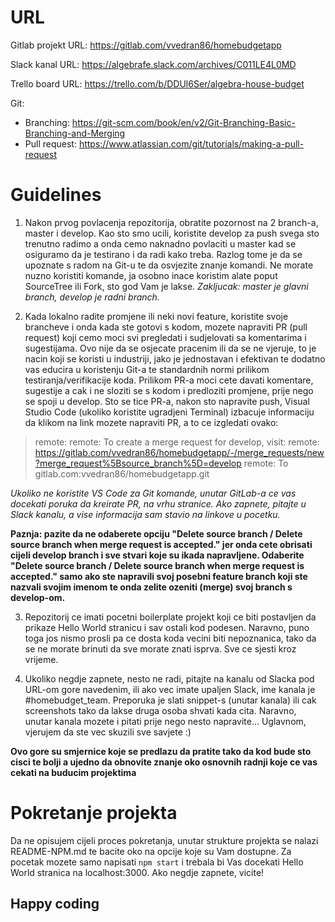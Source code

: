 # URL #

Gitlab projekt URL:
https://gitlab.com/vvedran86/homebudgetapp

Slack kanal URL:
https://algebrafe.slack.com/archives/C011LE4L0MD

Trello board URL:
https://trello.com/b/DDUl6Ser/algebra-house-budget

Git:
- Branching: https://git-scm.com/book/en/v2/Git-Branching-Basic-Branching-and-Merging
- Pull request: https://www.atlassian.com/git/tutorials/making-a-pull-request

# Guidelines #
1. Nakon prvog povlacenja repozitorija, obratite pozornost na 2 branch-a, master i develop. Kao sto smo ucili, koristite develop za push svega sto trenutno radimo a onda cemo naknadno povlaciti u master kad se osiguramo da je testirano i da radi kako treba. Razlog tome je da se upoznate s radom na Git-u te da osvjezite znanje komandi. Ne morate nuzno koristiti komande, ja osobno inace koristim alate poput SourceTree ili Fork, sto god Vam je lakse.
*Zakljucak: master je glavni branch, develop je radni branch.*

2. Kada lokalno radite promjene ili neki novi feature, koristite svoje brancheve i onda kada ste gotovi s kodom, mozete napraviti PR (pull request) koji cemo moci svi pregledati i sudjelovati sa komentarima i sugestijama. Ovo nije da se osjecate pracenim ili da se ne vjeruje, to je nacin koji se koristi u industriji, jako je jednostavan i efektivan te dodatno vas educira u koristenju Git-a te standardnih normi prilikom testiranja/verifikacije koda. Prilikom PR-a moci cete davati komentare, sugestije a cak i ne sloziti se s kodom i predloziti promjene, prije nego se spoji u develop. Sto se tice PR-a, nakon sto napravite push, Visual Studio Code (ukoliko koristite ugradjeni Terminal) izbacuje informaciju da klikom na link mozete napraviti PR, a to ce izgledati ovako:

> remote:
> remote: To create a merge request for develop, visit:
> remote:   https://gitlab.com/vvedran86/homebudgetapp/-/merge_requests/new?merge_request%5Bsource_branch%5D=develop
> remote:
> To gitlab.com:vvedran86/homebudgetapp.git

*Ukoliko ne koristite VS Code za Git komande, unutar GitLab-a ce vas docekati poruka da kreirate PR, na vrhu stranice. Ako zapnete, pitajte u Slack kanalu, a vise informacija sam stavio na linkove u pocetku.*

**Paznja: pazite da ne odaberete opciju "Delete source branch / Delete source branch when merge request is accepted." jer onda cete obrisati cijeli develop branch i sve stvari koje su ikada napravljene. Odaberite "Delete source branch / Delete source branch when merge request is accepted." samo ako ste napravili svoj posebni feature branch koji ste nazvali svojim imenom te onda zelite ozeniti (merge) svoj branch s develop-om.**

3. Repozitorij ce imati pocetni boilerplate projekt koji ce biti postavljen da prikaze Hello World stranicu i sav ostali kod podesen. Naravno, puno toga jos nismo prosli pa ce dosta koda vecini biti nepoznanica, tako da se ne morate brinuti da sve morate znati isprva. Sve ce sjesti kroz vrijeme.

4. Ukoliko negdje zapnete, nesto ne radi, pitajte na kanalu od Slacka pod URL-om gore navedenim, ili ako vec imate upaljen Slack, ime kanala je #homebudget_team. Preporuka je slati snippet-s (unutar kanala) ili cak screenshots tako da lakse druga osoba shvati kada cita. Naravno, unutar kanala mozete i pitati prije nego nesto napravite... Uglavnom, vjerujem da ste vec skuzili sve savjete :)

**Ovo gore su smjernice koje se predlazu da pratite tako da kod bude sto cisci te bolji a ujedno da obnovite znanje oko osnovnih radnji koje ce vas cekati na buducim projektima**

# Pokretanje projekta #
Da ne opisujem cijeli proces pokretanja, unutar strukture projekta se nalazi README-NPM.md te bacite oko na opcije koje su Vam dostupne.
Za pocetak mozete samo napisati `npm start` i trebala bi Vas docekati Hello World stranica na localhost:3000.
Ako negdje zapnete, vicite!

## Happy coding ##